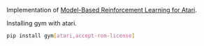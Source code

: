 Implementation of [Model-Based Reinforcement Learning for Atari](https://arxiv.org/abs/1903.00374).

Installing gym with atari.

```bash
pip install gym[atari,accept-rom-license]
```